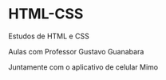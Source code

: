 # HTML-CSS
Estudos de HTML e CSS

Aulas com Professor Gustavo Guanabara

Juntamente com o aplicativo de celular Mimo
